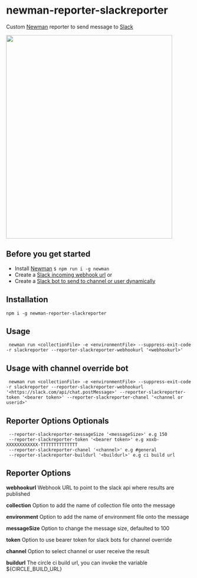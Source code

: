 # newman-reporter-slackreporter

Custom [Newman](https://github.com/postmanlabs/newman) reporter to send message to [Slack](https://slack.com/)

<img src="https://github.com/jackcoded/newman-reporter-slackmsg/blob/master/testResults.png?raw=true" width="450"  height="550">

## Before you get started
- Install [Newman](https://github.com/postmanlabs/newman) ``` $ npm run i -g newman ```
- Create a [Slack incoming webhook url](https://api.slack.com/messaging/webhooks)
or
- Create a [Slack bot to send to channel or user dynamically](https://api.slack.com/messaging/sending)

## Installation
 ```CLI
 npm i -g newman-reporter-slackreporter
 ```

## Usage
```CLI
 newman run <collectionFile> -e <environmentFile> --suppress-exit-code -r slackreporter --reporter-slackreporter-webhookurl '<webhookurl>'
```

## Usage with channel override bot
```CLI
 newman run <collectionFile> -e <environmentFile> --suppress-exit-code -r slackreporter --reporter-slackreporter-webhookurl '<https://slack.com/api/chat.postMessage>' --reporter-slackreporter-token '<bearer token>' --reporter-slackreporter-chanel '<channel or userid>'
```

## Reporter Options Optionals
```
 --reporter-slackreporter-messageSize '<messageSize>' e.g 150
 --reporter-slackreporter-token '<bearer token>' e.g xoxb-XXXXXXXXXXXX-TTTTTTTTTTTTTT
 --reporter-slackreporter-chanel '<channel>' e.g #general
 --reporter-slackreporter-buildurl '<buildurl>' e.g ci build url 
```


## Reporter Options
**webhookurl** 
Webhook URL to point to the slack api where results are published

**collection** 
Option to add the name of collection file onto the message

**environment**
Option to add the name of environment file onto the message

**messageSize**
Option to change the message size, defaulted to 100

**token**
Option to use bearer token for slack bots for channel override

**channel**
Option to select channel or user receive the result

**buildurl**
The circle ci build url, you can invoke the variable ${CIRCLE_BUILD_URL} 
